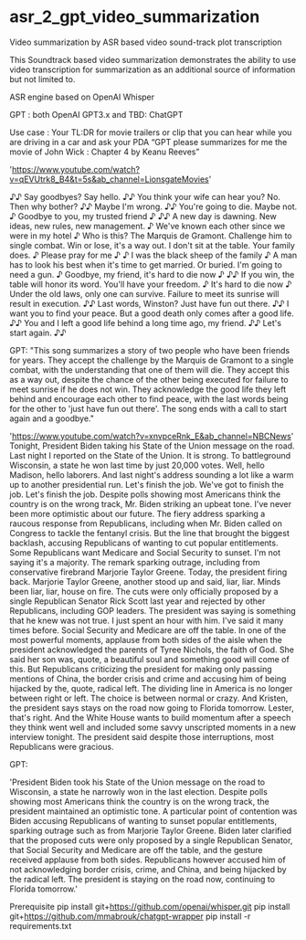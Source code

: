 # asr_2_gpt_video_summarization
Video summarization by ASR based video sound-track plot transcription

This Soundtrack based video summarization demonstrates the ability to use video transcription for summarization as an additional source of information but not limited to.

ASR engine based on OpenAI Whisper

GPT : both OpenAI GPT3.x and TBD: ChatGPT


Use case : 
Your TL:DR for movie trailers or clip that you can hear while you are driving in a car and ask your PDA “GPT please summarizes for me the movie of John Wick : Chapter 4 by Keanu Reeves”

'https://www.youtube.com/watch?v=qEVUtrk8_B4&t=5s&ab_channel=LionsgateMovies'

♪♪ Say goodbyes? Say hello. ♪♪ You think your wife can hear you? No. Then why bother? ♪♪ Maybe I'm wrong. ♪♪ You're going to die. Maybe not. ♪ Goodbye to you, my trusted friend ♪ ♪♪ A new day is dawning. New ideas, new rules, new management. ♪ We've known each other since we were in my hotel ♪ Who is this? The Marquis de Gramont. Challenge him to single combat. Win or lose, it's a way out. I don't sit at the table. Your family does. ♪ Please pray for me ♪ ♪ I was the black sheep of the family ♪ A man has to look his best when it's time to get married. Or buried. I'm going to need a gun. ♪ Goodbye, my friend, it's hard to die now ♪ ♪♪ If you win, the table will honor its word. You'll have your freedom. ♪ It's hard to die now ♪ Under the old laws, only one can survive. Failure to meet its sunrise will result in execution. ♪♪ Last words, Winston? Just have fun out there. ♪♪ I want you to find your peace. But a good death only comes after a good life. ♪♪ You and I left a good life behind a long time ago, my friend. ♪♪ Let's start again. ♪♪

GPT: 
"This song summarizes a story of two people who have been friends for years. They accept the challenge by the Marquis de Gramont to a single combat, with the understanding that one of them will die. They accept this as a way out, despite the chance of the other being executed for failure to meet sunrise if he does not win. They acknowledge the good life they left behind and encourage each other to find peace, with the last words being for the other to 'just have fun out there'. The song ends with a call to start again and a goodbye."

'https://www.youtube.com/watch?v=xnvpceRnk_E&ab_channel=NBCNews'
Tonight, President Biden taking his State of the Union message on the road. Last night I reported on the State of the Union. It is strong. To battleground Wisconsin, a state he won last time by just 20,000 votes. Well, hello Madison, hello laborers. And last night's address sounding a lot like a warm up to another presidential run. Let's finish the job. We've got to finish the job. Let's finish the job. Despite polls showing most Americans think the country is on the wrong track, Mr. Biden striking an upbeat tone. I've never been more optimistic about our future. The fiery address sparking a raucous response from Republicans, including when Mr. Biden called on Congress to tackle the fentanyl crisis. But the line that brought the biggest backlash, accusing Republicans of wanting to cut popular entitlements. Some Republicans want Medicare and Social Security to sunset. I'm not saying it's a majority. The remark sparking outrage, including from conservative firebrand Marjorie Taylor Greene. Today, the president firing back. Marjorie Taylor Greene, another stood up and said, liar, liar. Minds been liar, liar, house on fire. The cuts were only officially proposed by a single Republican Senator Rick Scott last year and rejected by other Republicans, including GOP leaders. The president was saying is something that he knew was not true. I just spent an hour with him. I've said it many times before. Social Security and Medicare are off the table. In one of the most powerful moments, applause from both sides of the aisle when the president acknowledged the parents of Tyree Nichols, the faith of God. She said her son was, quote, a beautiful soul and something good will come of this. But Republicans criticizing the president for making only passing mentions of China, the border crisis and crime and accusing him of being hijacked by the, quote, radical left. The dividing line in America is no longer between right or left. The choice is between normal or crazy. And Kristen, the president says stays on the road now going to Florida tomorrow. Lester, that's right. And the White House wants to build momentum after a speech they think went well and included some savvy unscripted moments in a new interview tonight. The president said despite those interruptions, most Republicans were gracious.

GPT:

'President Biden took his State of the Union message on the road to Wisconsin, a state he narrowly won in the last election. Despite polls showing most Americans think the country is on the wrong track, the president maintained an optimistic tone. A particular point of contention was Biden accusing Republicans of wanting to sunset popular entitlements, sparking outrage such as from Marjorie Taylor Greene. Biden later clarified that the proposed cuts were only proposed by a single Republican Senator, that Social Security and Medicare are off the table, and the gesture received applause from both sides. Republicans however accused him of not acknowledging border crisis, crime, and China, and being hijacked by the radical left. The president is staying on the road now, continuing to Florida tomorrow.'


Prerequisite
pip install git+https://github.com/openai/whisper.git
pip install git+https://github.com/mmabrouk/chatgpt-wrapper
pip install -r requirements.txt
